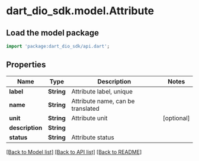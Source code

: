 # dart_dio_sdk.model.Attribute

## Load the model package
```dart
import 'package:dart_dio_sdk/api.dart';
```

## Properties
Name | Type | Description | Notes
------------ | ------------- | ------------- | -------------
**label** | **String** | Attribute label, unique | 
**name** | **String** | Attribute name, can be translated | 
**unit** | **String** | Attribute unit | [optional] 
**description** | **String** |  | 
**status** | **String** | Attribute status | 

[[Back to Model list]](../README.md#documentation-for-models) [[Back to API list]](../README.md#documentation-for-api-endpoints) [[Back to README]](../README.md)


